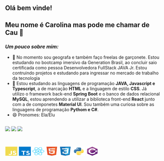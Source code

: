 ## Olá bem vinde!
## Meu nome é Carolina mas pode me chamar de Cau 👋 

### **_Um pouco sobre mim:_**

- 🔭 No momento sou geografa e também faço freelas de garçonete. Estou estudando no bootcamp imersivo da Generation Brasil, ao concluir saio certificada como pessoa Desenvolvedora FullStack JAVA Jr. Estou contruindo projetos e estudando para ingressar no mercado de trabalho da tecnologia
- 🌱 Estou estudando as linguagens de programação **JAVA, Javascript e Typescript**, a de marcação **HTML** e a linguagem de estilo **CSS**. Já utilizo o framework back-end **Spring Boot** e o banco de dados relacional **MySQL**, estou aprendendo a utilizar a biblioteca front-end **React** junto com a de componetes **Material UI**. Sou também uma curiosa sobre as linguagens de programação **Pythom e C#**.
- 😄 Pronomes: Ela/Elu 
 ##
 
<div> 
   <a href="https://instagram.com/krol.correa" target="_blank"><img src="https://img.shields.io/badge/-Instagram-%23E4405F?style=for-the-badge&logo=instagram&logoColor=white" target="_blank"></a>
   <a href = "mailto:caucorreasilva@gmail.com"><img src="https://img.shields.io/badge/-Gmail-%23333?style=for-the-badge&logo=gmail&logoColor=white" target="_blank"></a>
   <a href="https://www.linkedin.com/in/caucorreasilva/" target="_blank"><img src="https://img.shields.io/badge/-LinkedIn-%230077B5?style=for-the-badge&logo=linkedin&logoColor=white" target="_blank"></a> 
  
</div>

##
<div style="display: inline_block"><br>
  <img align="center" alt="Icon-Js" height="30" width="40" src="https://raw.githubusercontent.com/devicons/devicon/master/icons/javascript/javascript-plain.svg">
  <img align="center" alt="Icon-Ts" height="30" width="40" src="https://raw.githubusercontent.com/devicons/devicon/master/icons/typescript/typescript-plain.svg">
  <img align="center" alt="Icon-React" height="30" width="40" src="https://raw.githubusercontent.com/devicons/devicon/master/icons/react/react-original.svg">
  <img align="center" alt="Icon-HTML" height="30" width="40" src="https://raw.githubusercontent.com/devicons/devicon/master/icons/html5/html5-original.svg">
  <img align="center" alt="Icon-CSS" height="30" width="40" src="https://raw.githubusercontent.com/devicons/devicon/master/icons/css3/css3-original.svg">
  <img align="center" alt="Icon-Python" height="30" width="40" src="https://raw.githubusercontent.com/devicons/devicon/master/icons/python/python-original.svg">
  <img align="center" alt="Icon-Csharp" height="30" width="40" src="https://raw.githubusercontent.com/devicons/devicon/master/icons/csharp/csharp-original.svg">
</div>
